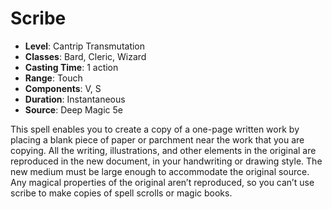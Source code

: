 # Scribe

- **Level**: Cantrip Transmutation
- **Classes**: Bard, Cleric, Wizard
- **Casting Time**: 1 action
- **Range**: Touch
- **Components**: V, S
- **Duration**: Instantaneous
- **Source**: Deep Magic 5e

This spell enables you to create a copy of a one-page written work by placing a blank piece of paper or parchment near the work that you are copying. All the writing, illustrations, and other elements in the original are reproduced in the new document, in your handwriting or drawing style. The new medium must be large enough to accommodate the original source. Any magical properties of the original aren’t reproduced, so you can’t use scribe to make copies of spell scrolls or magic books.

